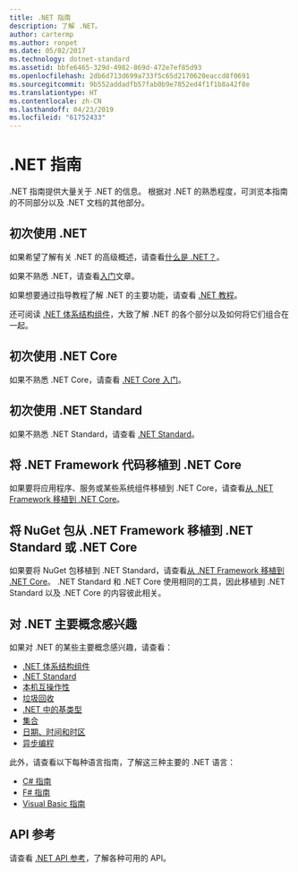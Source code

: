 ```yaml
---
title: .NET 指南
description: 了解 .NET。
author: cartermp
ms.author: ronpet
ms.date: 05/02/2017
ms.technology: dotnet-standard
ms.assetid: bbfe6465-329d-4982-869d-472e7ef85d93
ms.openlocfilehash: 2db6d713d699a733f5c65d2170620eaccd8f0691
ms.sourcegitcommit: 9b552addadfb57fab0b9e7852ed4f1f1b8a42f8e
ms.translationtype: HT
ms.contentlocale: zh-CN
ms.lasthandoff: 04/23/2019
ms.locfileid: "61752433"
---
```

# <a name="net-guide"></a>.NET 指南

.NET 指南提供大量关于 .NET 的信息。  根据对 .NET 的熟悉程度，可浏览本指南的不同部分以及 .NET 文档的其他部分。

## <a name="new-to-net"></a>初次使用 .NET

如果希望了解有关 .NET 的高级概述，请查看[什么是 .NET？](https://www.microsoft.com/net/learn/what-is-dotnet)。

如果不熟悉 .NET，请查看[入门](get-started.md)文章。

如果想要通过指导教程了解 .NET 的主要功能，请查看 [.NET 教程](tour.md)。

还可阅读 [.NET 体系结构组件](components.md)，大致了解 .NET 的各个部分以及如何将它们组合在一起。

## <a name="new-to-net-core"></a>初次使用 .NET Core

如果不熟悉 .NET Core，请查看 [.NET Core 入门](../core/get-started.md)。

## <a name="new-to-net-standard"></a>初次使用 .NET Standard

如果不熟悉 .NET Standard，请查看 [.NET Standard](net-standard.md)。

## <a name="porting-net-framework-code-to-net-core"></a>将 .NET Framework 代码移植到 .NET Core

如果要将应用程序、服务或某些系统组件移植到 .NET Core，请查看[从 .NET Framework 移植到 .NET Core](../core/porting/index.md)。

## <a name="porting-a-nuget-package-from-net-framework-to-net-standard-or-net-core"></a>将 NuGet 包从 .NET Framework 移植到 .NET Standard 或 .NET Core

如果要将 NuGet 包移植到 .NET Standard，请查看[从 .NET Framework 移植到 .NET Core](../core/porting/index.md)。  .NET Standard 和 .NET Core 使用相同的工具，因此移植到 .NET Standard 以及 .NET Core 的内容彼此相关。

## <a name="interested-in-major-net-concepts"></a>对 .NET 主要概念感兴趣

如果对 .NET 的某些主要概念感兴趣，请查看：

* [.NET 体系结构组件](components.md)
* [.NET Standard](net-standard.md)
* [本机互操作性](native-interop/index.md)
* [垃圾回收](garbagecollection/index.md)
* [.NET 中的基类型](base-types/index.md)
* [集合](collections/index.md)
* [日期、时间和时区](datetime/index.md)
* [异步编程](async.md)

此外，请查看以下每种语言指南，了解这三种主要的 .NET 语言：

* [C# 指南](../csharp/index.md)
* [F# 指南](../fsharp/index.md)
* [Visual Basic 指南](../visual-basic/index.md)

## <a name="api-reference"></a>API 参考

请查看 [.NET API 参考](../../api/index.md)，了解各种可用的 API。
